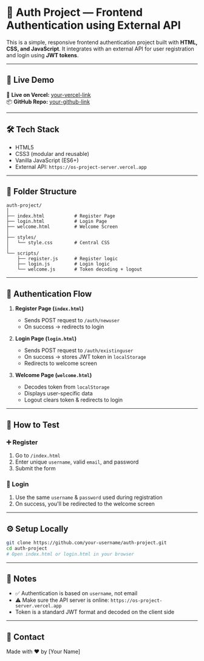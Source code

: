 # 🔐 Auth Project — Frontend Authentication using External API

This is a simple, responsive frontend authentication project built with **HTML, CSS, and JavaScript**. It integrates with an external API for user registration and login using **JWT tokens**.

---

## 🚀 Live Demo

🔗 **Live on Vercel:** [your-vercel-link](https://your-vercel-link.vercel.app)  
📦 **GitHub Repo:** [your-github-link](https://github.com/your-username/auth-project)

---

## 🛠 Tech Stack

- HTML5
- CSS3 (modular and reusable)
- Vanilla JavaScript (ES6+)
- External API: `https://os-project-server.vercel.app`

---

## 📂 Folder Structure

```
auth-project/
│
├── index.html           # Register Page
├── login.html           # Login Page
├── welcome.html         # Welcome Screen
│
├── styles/
│   └── style.css        # Central CSS
│
└── scripts/
    ├── register.js      # Register logic
    ├── login.js         # Login logic
    └── welcome.js       # Token decoding + logout
```

---

## 🔁 Authentication Flow

1. **Register Page (`index.html`)**
   - Sends POST request to `/auth/newuser`
   - On success → redirects to login

2. **Login Page (`login.html`)**
   - Sends POST request to `/auth/existinguser`
   - On success → stores JWT token in `localStorage`
   - Redirects to welcome screen

3. **Welcome Page (`welcome.html`)**
   - Decodes token from `localStorage`
   - Displays user-specific data
   - Logout clears token & redirects to login

---

## 🧪 How to Test

### ➕ Register
1. Go to `/index.html`
2. Enter unique `username`, valid `email`, and password
3. Submit the form

### 🔑 Login
1. Use the same `username` & `password` used during registration
2. On success, you'll be redirected to the welcome screen

---

## ⚙️ Setup Locally

```bash
git clone https://github.com/your-username/auth-project.git
cd auth-project
# Open index.html or login.html in your browser
```

---

## 🧾 Notes

- ✅ Authentication is based on `username`, not email
- ⚠ Make sure the API server is online: `https://os-project-server.vercel.app`
- Token is a standard JWT format and decoded on the client side

---

## 📧 Contact

Made with ❤️ by [Your Name]